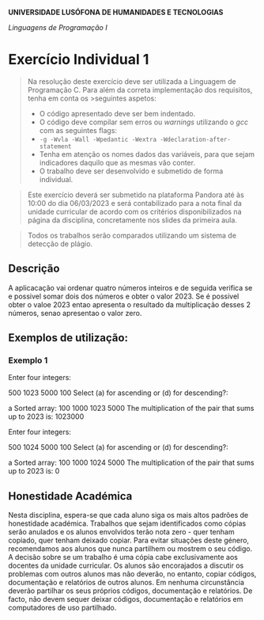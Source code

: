 **UNIVERSIDADE LUSÓFONA DE HUMANIDADES E TECNOLOGIAS**

*Linguagens de Programação I*

# Exercício Individual 1

>Na resolução deste exercício deve ser utilizada a Linguagem de Programação C. Para além da correta implementação dos requisitos, tenha em conta os >seguintes aspetos:
>- O código apresentado deve ser bem indentado. 
>- O código deve compilar sem erros ou *warnings* utilizando o *gcc* com as seguintes flags:
>- `-g -Wvla -Wall -Wpedantic -Wextra -Wdeclaration-after-statement`
>- Tenha em atenção os nomes dados das variáveis, para que sejam indicadores daquilo que as mesmas vão conter.
>- O trabalho deve ser desenvolvido e submetido de forma individual.

>Este exercício deverá ser submetido na plataforma Pandora até às 10:00 do dia 06/03/2023 e será contabilizado para a nota final da unidade curricular de acordo com os critérios disponibilizados na página da disciplina, concretamente nos slides da primeira aula.

>Todos os trabalhos serão comparados utilizando um sistema de detecção de plágio.


## Descrição
A aplicacação vai ordenar quatro números inteiros e de seguida verifica se e possivel somar dois dos números e obter o valor 2023. 
Se é possivel obter o valoe 2023 entao apresenta o resultado da multiplicação desses 2 números, senao apresentao o valor zero.
  
  
## Exemplos de utilização:

### Exemplo 1
Enter four integers:
>
500 1023 5000 100
Select (a) for ascending or (d) for descending?:
>
a 
Sorted array: 
100 1000 1023 5000
The multiplication of the pair that sums up to 2023 is: 1023000

Enter four integers:
>
500 1024 5000 100
Select (a) for ascending or (d) for descending?:
>
a 
Sorted array: 
100 1000 1024 5000
The multiplication of the pair that sums up to 2023 is: 0



  
  
## Honestidade Académica

Nesta disciplina, espera-se que cada aluno siga os mais altos padrões de honestidade académica. Trabalhos que sejam identificados como cópias serão anulados e os alunos envolvidos terão nota zero - quer tenham copiado, quer tenham deixado copiar.
Para evitar situações deste género, recomendamos aos alunos que nunca partilhem ou mostrem o seu código.
A decisão sobre se um trabalho é uma cópia cabe exclusivamente aos docentes da unidade curricular.
Os alunos são encorajados a discutir os problemas com outros alunos mas não deverão, no entanto, copiar códigos, documentação e relatórios de outros alunos. Em nenhuma circunstância deverão partilhar os seus próprios códigos, documentação e relatórios. De facto, não devem sequer deixar códigos, documentação e relatórios em computadores de uso partilhado.

